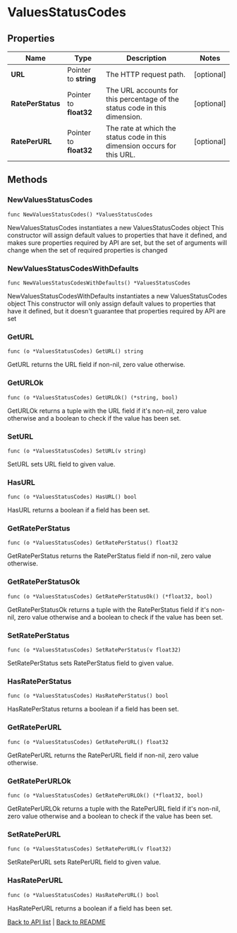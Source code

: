# ValuesStatusCodes

## Properties

Name | Type | Description | Notes
------------ | ------------- | ------------- | -------------
**URL** | Pointer to **string** | The HTTP request path. | [optional] 
**RatePerStatus** | Pointer to **float32** | The URL accounts for this percentage of the status code in this dimension. | [optional] 
**RatePerURL** | Pointer to **float32** | The rate at which the status code in this dimension occurs for this URL. | [optional] 

## Methods

### NewValuesStatusCodes

`func NewValuesStatusCodes() *ValuesStatusCodes`

NewValuesStatusCodes instantiates a new ValuesStatusCodes object
This constructor will assign default values to properties that have it defined,
and makes sure properties required by API are set, but the set of arguments
will change when the set of required properties is changed

### NewValuesStatusCodesWithDefaults

`func NewValuesStatusCodesWithDefaults() *ValuesStatusCodes`

NewValuesStatusCodesWithDefaults instantiates a new ValuesStatusCodes object
This constructor will only assign default values to properties that have it defined,
but it doesn't guarantee that properties required by API are set

### GetURL

`func (o *ValuesStatusCodes) GetURL() string`

GetURL returns the URL field if non-nil, zero value otherwise.

### GetURLOk

`func (o *ValuesStatusCodes) GetURLOk() (*string, bool)`

GetURLOk returns a tuple with the URL field if it's non-nil, zero value otherwise
and a boolean to check if the value has been set.

### SetURL

`func (o *ValuesStatusCodes) SetURL(v string)`

SetURL sets URL field to given value.

### HasURL

`func (o *ValuesStatusCodes) HasURL() bool`

HasURL returns a boolean if a field has been set.

### GetRatePerStatus

`func (o *ValuesStatusCodes) GetRatePerStatus() float32`

GetRatePerStatus returns the RatePerStatus field if non-nil, zero value otherwise.

### GetRatePerStatusOk

`func (o *ValuesStatusCodes) GetRatePerStatusOk() (*float32, bool)`

GetRatePerStatusOk returns a tuple with the RatePerStatus field if it's non-nil, zero value otherwise
and a boolean to check if the value has been set.

### SetRatePerStatus

`func (o *ValuesStatusCodes) SetRatePerStatus(v float32)`

SetRatePerStatus sets RatePerStatus field to given value.

### HasRatePerStatus

`func (o *ValuesStatusCodes) HasRatePerStatus() bool`

HasRatePerStatus returns a boolean if a field has been set.

### GetRatePerURL

`func (o *ValuesStatusCodes) GetRatePerURL() float32`

GetRatePerURL returns the RatePerURL field if non-nil, zero value otherwise.

### GetRatePerURLOk

`func (o *ValuesStatusCodes) GetRatePerURLOk() (*float32, bool)`

GetRatePerURLOk returns a tuple with the RatePerURL field if it's non-nil, zero value otherwise
and a boolean to check if the value has been set.

### SetRatePerURL

`func (o *ValuesStatusCodes) SetRatePerURL(v float32)`

SetRatePerURL sets RatePerURL field to given value.

### HasRatePerURL

`func (o *ValuesStatusCodes) HasRatePerURL() bool`

HasRatePerURL returns a boolean if a field has been set.


[Back to API list](../README.md#documentation-for-api-endpoints) | [Back to README](../README.md)
